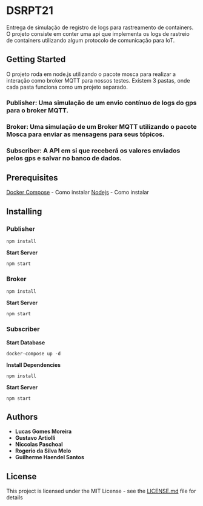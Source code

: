 # DSRPT21

Entrega de simulação de registro de logs para rastreamento de containers. O projeto consiste em conter uma api que implementa os logs de rastreio de containers utilizando algum protocolo de comunicação para IoT.

## Getting Started

O projeto roda em node.js utilizando o pacote mosca para realizar a interação como broker MQTT para nossos testes. Existem 3 pastas, onde cada pasta funciona como um projeto separado.

### Publisher: Uma simulação de um envio contínuo de logs do gps para o broker MQTT.
### Broker: Uma simulação de um Broker MQTT utilizando o pacote Mosca para enviar as mensagens para seus tópicos.
### Subscriber: A API em si que receberá os valores enviados pelos gps e salvar no banco de dados.

## Prerequisites

[Docker Compose](https://docs.docker.com/compose/install/) - Como instalar
[Nodejs](https://nodejs.org/en/download/) - Como instalar

## Installing

### Publisher

```
npm install
```
**Start Server**
```
npm start
```
### Broker
```
npm install
```
**Start Server**
```
npm start
```

### Subscriber
**Start Database**

```
docker-compose up -d
```

**Install Dependencies**
```
npm install
```

**Start Server**
```
npm start
```

## Authors

* **Lucas Gomes Moreira**
* **Gustavo Artiolli**
*	**Niccolas Paschoal**
*	**Rogerio da Silva Melo**
*	**Guilherme Haendel Santos**

## License

This project is licensed under the MIT License - see the [LICENSE.md](LICENSE.md) file for details

